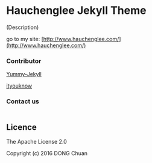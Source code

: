 # Hauchenglee Jekyll Theme
(Description)

go to my site: [http://www.hauchenglee.com/](http://www.hauchenglee.com/)


### Contributor

[Yummy-Jekyll](https://github.com/DONGChuan/Yummy-Jekyll)

[ityouknow](https://github.com/ityouknow/ityouknow.github.io)


### Contact us
![]()


## Licence

The Apache License 2.0

Copyright (c) 2016 DONG Chuan